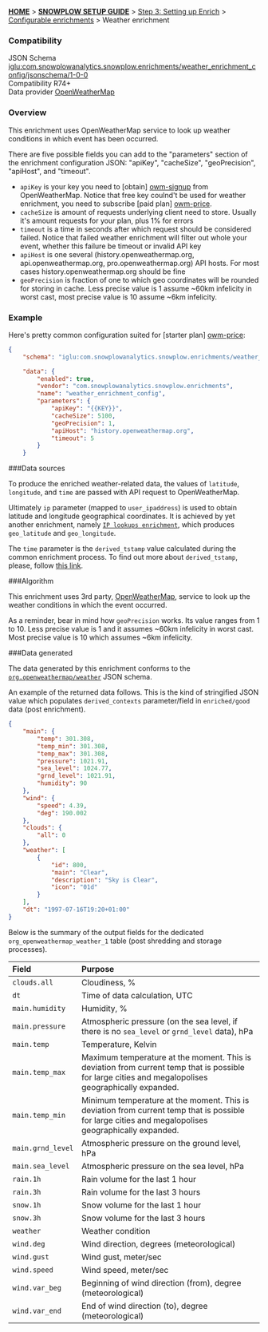 <a name="top" />

[**HOME**](Home) > [**SNOWPLOW SETUP GUIDE**](Setting-up-Snowplow) > [Step 3: Setting up Enrich](Setting-up-enrich) > [Configurable enrichments](Configurable-enrichments) > Weather enrichment

### Compatibility

JSON Schema   [iglu:com.snowplowanalytics.snowplow.enrichments/weather_enrichment_config/jsonschema/1-0-0][schema]  
Compatibility R74+  
Data provider [OpenWeatherMap][owm]  


### Overview

This enrichment uses OpenWeatherMap service to look up weather conditions in which event has been occurred.

There are five possible fields you can add to the "parameters" section of the enrichment configuration JSON: "apiKey", "cacheSize", "geoPrecision", "apiHost", and "timeout".

* `apiKey` is your key you need to [obtain] [owm-signup] from OpenWeatherMap. Notice that free key coulnd't be used for weather enrichment, you need to subscribe [paid plan] [owm-price].
* `cacheSize` is amount of requests underlying client need to store. Usually it's amount requests for your plan, plus 1% for errors
* `timeout` is a time in seconds after which request should be considered failed. Notice that failed weather enrichment will filter out whole your event, whether this failure be timeout or invalid API key
* `apiHost` is one several (history.openweathermap.org, api.openweathermap.org, pro.openweathermap.org) API hosts. For most cases history.openweathermap.org should be fine
* `geoPrecision` is fraction of one to which geo coordinates will be rounded for storing in cache. Less precise value is 1 assume ~60km infelicity in worst cast, most precise value is 10 assume ~6km infelicity.

### Example

Here's pretty common configuration suited for [starter plan] [owm-price]:

```json
{
    "schema": "iglu:com.snowplowanalytics.snowplow.enrichments/weather_enrichment_config/jsonschema/1-0-0",

    "data": {
        "enabled": true,
        "vendor": "com.snowplowanalytics.snowplow.enrichments",
        "name": "weather_enrichment_config",
        "parameters": {
            "apiKey": "{{KEY}}",
            "cacheSize": 5100,
            "geoPrecision": 1,
            "apiHost": "history.openweathermap.org",
            "timeout": 5
        }
    }
```

###Data sources

To produce the enriched weather-related data, the values of `latitude`, `longitude`, and `time` are passed with API request to OpenWeatherMap.  

Ultimately `ip` parameter (mapped to `user_ipaddress`) is used to obtain latitude and longitude geographical coordinates. It is achieved by yet another enrichment, namely [`IP lookups enrichment`](IP-lookups-enrichment), which produces `geo_latitude` and `geo_longitude`.

The `time` parameter is the `derived_tstamp` value calculated during the common enrichment process. To find out more about `derived_tstamp`, please, follow [this link](http://snowplowanalytics.com/blog/2015/09/15/improving-snowplows-understanding-of-time/).

###Algorithm

This enrichment uses 3rd party, [OpenWeatherMap][owm], service to look up the weather conditions in which the event occurred.

As a reminder, bear in mind how `geoPrecision` works. Its value ranges from 1 to 10. Less precise value is 1 and it assumes ~60km infelicity in worst cast. Most precise value is 10 which assumes ~6km infelicity.

###Data generated

The data generated by this enrichment conforms to the [`org.openweathermap/weather`](https://github.com/snowplow/iglu-central/blob/master/schemas/org.openweathermap/weather/jsonschema/1-0-0) JSON schema.

An example of the returned data follows. This is the kind of stringified JSON value which populates `derived_contexts` parameter/field in `enriched/good` data (post enrichment).

```json
{
    "main": {
        "temp": 301.308,
        "temp_min": 301.308,
        "temp_max": 301.308,
        "pressure": 1021.91,
        "sea_level": 1024.77,
        "grnd_level": 1021.91,
        "humidity": 90
    },
    "wind": {
        "speed": 4.39,
        "deg": 190.002
    },
    "clouds": {
        "all": 0
    },
    "weather": [
        {
            "id": 800,
            "main": "Clear",
            "description": "Sky is Clear",
            "icon": "01d"
        }
    ],
    "dt": "1997-07-16T19:20+01:00"
}
```

Below is the summary of the output fields for the dedicated `org_openweathermap_weather_1` table (post shredding and storage processes).

Field | Purpose
:---|:---
`clouds.all` | Cloudiness, %
`dt` | Time of data calculation, UTC      
`main.humidity` | Humidity, %
`main.pressure` | Atmospheric pressure (on the sea level, if there is no `sea_level` or `grnd_level` data), hPa
`main.temp` | Temperature, Kelvin
`main.temp_max` | Maximum temperature at the moment. This is deviation from current temp that is possible for large cities and megalopolises geographically expanded.
`main.temp_min` | Minimum temperature at the moment. This is deviation from current temp that is possible for large cities and megalopolises geographically expanded.
`main.grnd_level` | Atmospheric pressure on the ground level, hPa
`main.sea_level` | Atmospheric pressure on the sea level, hPa
`rain.1h` | Rain volume for the last 1 hour 
`rain.3h` | Rain volume for the last 3 hours
`snow.1h` | Snow volume for the last 1 hour   
`snow.3h` | Snow volume for the last 3 hours
`weather` | Weather condition   
`wind.deg` | Wind direction, degrees (meteorological)
`wind.gust` | Wind gust, meter/sec
`wind.speed` | Wind speed, meter/sec
`wind.var_beg` | Beginning of wind direction (from), degree (meteorological)
`wind.var_end` | End of wind direction (to), degree (meteorological)


[schema]: http://iglucentral.com/schemas/com.snowplowanalytics.snowplow.enrichments/weather_enrichment_config/jsonschema/1-0-0
[owm]: http://openweathermap.org
[owm-price]: http://openweathermap.org/price
[owm-signup]: http://home.openweathermap.org/users/sign_up
